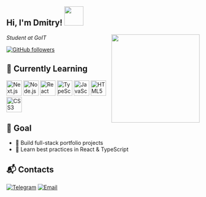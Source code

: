 <h2> Hi, I'm Dmitry! <img src="https://media.tenor.com/IieZUsqoYCwAAAAM/developer.gif" width="50"></h2>

<img align='right' src="https://orenschools.org/wp-content/uploads/2022/05/Hand-coding.gif" width="230"/>

<p><em>Student at <a href="http://www.goit.global" style="text-decoration: none;">GoIT</a></em></p>

[![GitHub followers](https://img.shields.io/github/followers/extezzu?label=follow&style=social)](https://github.com/extezzu)



## 🧠 Currently Learning

<p align="left">
  <img src="https://cdn.jsdelivr.net/gh/devicons/devicon/icons/nextjs/nextjs-original.svg" alt="Next.js" width="40" height="40"/>
  <img src="https://cdn.jsdelivr.net/gh/devicons/devicon/icons/nodejs/nodejs-original-wordmark.svg" alt="Node.js" width="40" height="40"/>
  <img src="https://cdn.jsdelivr.net/gh/devicons/devicon/icons/react/react-original.svg" alt="React" width="40" height="40"/>
  <img src="https://cdn.jsdelivr.net/gh/devicons/devicon/icons/typescript/typescript-original.svg" alt="TypeScript" width="40" height="40"/>
  <img src="https://cdn.jsdelivr.net/gh/devicons/devicon/icons/javascript/javascript-original.svg" alt="JavaScript" width="40" height="40"/>
  <img src="https://cdn.jsdelivr.net/gh/devicons/devicon/icons/html5/html5-original.svg" alt="HTML5" width="40" height="40"/>
  <img src="https://cdn.jsdelivr.net/gh/devicons/devicon/icons/css3/css3-original.svg" alt="CSS3" width="40" height="40"/>
</p>


## 🚀 Goal

- 🎯 Build full-stack portfolio projects  
- 🧩 Learn best practices in React & TypeScript  


## 📬 Contacts

[![Telegram](https://img.shields.io/badge/Telegram-2CA5E0?style=flat-square&logo=telegram&logoColor=white)](https://t.me/dmtrvldmrvch)
[![Email](https://img.shields.io/badge/Email-dmitriyz@tuta.io-red?style=flat-square&logo=gmail&logoColor=white)](mailto:dmitriyz@tuta.io)
